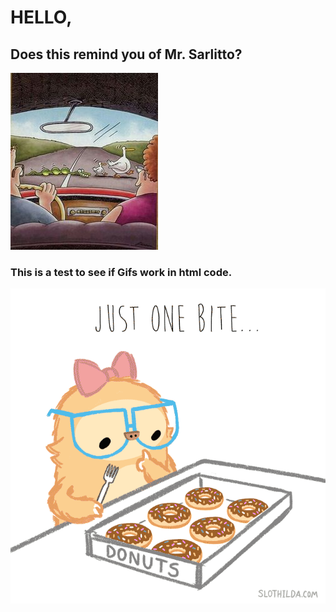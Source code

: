 <html>
  <head>
    <title>Randomness</title>
  </head>  
  <body>
    <h1>HELLO,</h1>
    <h2>Does this remind you of Mr. Sarlitto?</h2>
    <img src="Gary Larson Snake Eating Ducks.jpg">
    <h3>This is a test to see if Gifs work in html code.</h3>
    <img src="Donut Gif.gif">
</html>
